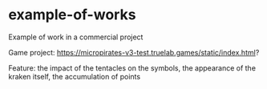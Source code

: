 # example-of-works

Example of work in a commercial project

Game project: https://micropirates-v3-test.truelab.games/static/index.html?

Feature: the impact of the tentacles on the symbols, the appearance of the kraken itself, the accumulation of points
